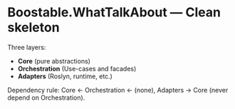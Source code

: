 # Boostable.WhatTalkAbout — Clean skeleton

Three layers:

- **Core** (pure abstractions)
- **Orchestration** (Use-cases and facades)
- **Adapters** (Roslyn, runtime, etc.)

Dependency rule: Core ← Orchestration ← (none), Adapters → Core (never depend on Orchestration).
